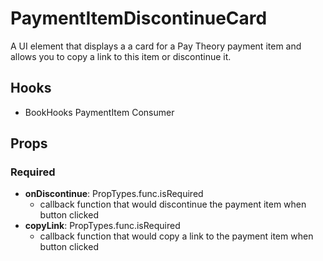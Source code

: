 # PaymentItemDiscontinueCard

A UI element that displays a a card for a Pay Theory payment item and allows you to copy a link to this item or discontinue it.

## Hooks

-   BookHooks PaymentItem Consumer

## Props

### Required

-   **onDiscontinue**: PropTypes.func.isRequired
    -   callback function that would discontinue the payment item when button clicked
-   **copyLink**: PropTypes.func.isRequired
    -   callback function that would copy a link to the payment item when button clicked
